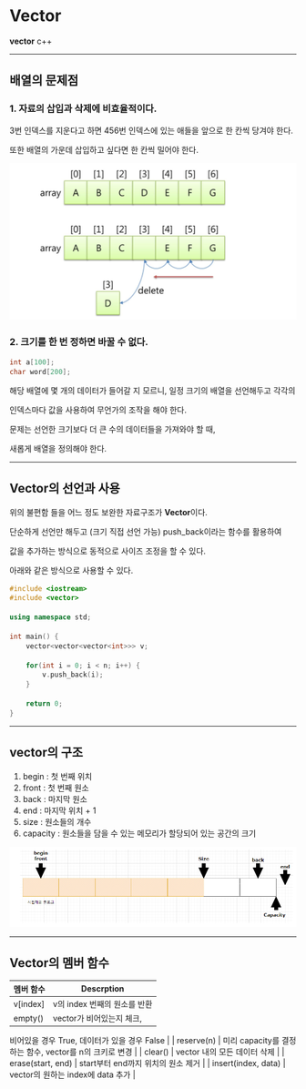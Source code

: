 # Vector

**vector** c++

---

## 배열의 문제점

### 1. 자료의 삽입과 삭제에 비효율적이다.

3번 인덱스를 지운다고 하면 456번 인덱스에 있는 애들을 앞으로 한 칸씩 당겨야 한다.

또한 배열의 가운데 삽입하고 싶다면 한 칸씩 밀어야 한다.

![arr](arr.png)

### 2. 크기를 한 번 정하면 바꿀 수 없다.

```cpp
int a[100];
char word[200];
```

해당 배열에 몇 개의 데이터가 들어갈 지 모르니, 일정 크기의 배열을 선언해두고 각각의

인덱스마다 값을 사용하여 무언가의 조작을 해야 한다.

문제는 선언한 크기보다 더 큰 수의 데이터들을 가져와야 할 때, 

새롭게 배열을 정의해야 한다.

---

## Vector의 선언과 사용

위의 불편함 들을 어느 정도 보완한 자료구조가 **Vector**이다.

단순하게 선언만 해두고 (크기 직접 선언 가능) push_back이라는 함수를 활용하여

값을 추가하는 방식으로 동적으로 사이즈 조정을 할 수 있다.

아래와 같은 방식으로 사용할 수 있다.

```cpp
#include <iostream>
#include <vector>

using namespace std;

int main() {
	vector<vector<vector<int>>> v;
	
	for(int i = 0; i < n; i++) {
		v.push_back(i);
	}
	
	return 0;
}
```

---

## vector의 구조

1. begin : 첫 번째 위치
2. front : 첫 번째 원소
3. back : 마지막 원소
4. end : 마지막 위치 + 1
5. size : 원소들의 개수 
6. capacity : 원소들을 담을 수 있는 메모리가 할당되어 있는 공간의 크기

![vector](vector.png)

---

## Vector의 멤버 함수

| 멤버 함수 | Descrption |
| --- | --- |
| v[index] | v의 index 번째의 원소를 반환 |
| empty() | vector가 비어있는지 체크,
비어있을 경우 True,
데이터가 있을 경우 False |
| reserve(n) | 미리 capacity를 결정하는 함수,
vector를 n의 크키로 변경 |
| clear() | vector 내의 모든 데이터 삭제 |
| erase(start, end) | start부터 end까지 위치의 원소 제거 |
| insert(index, data) | vector의 원하는 index에 data 추가 |